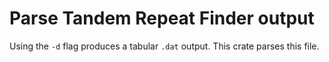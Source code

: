 # Parse Tandem Repeat Finder output

Using the `-d` flag produces a tabular `.dat` output. This crate parses this file.
